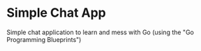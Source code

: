# Simple Chat App
Simple chat application to learn and mess with Go (using the "Go Programming Blueprints")